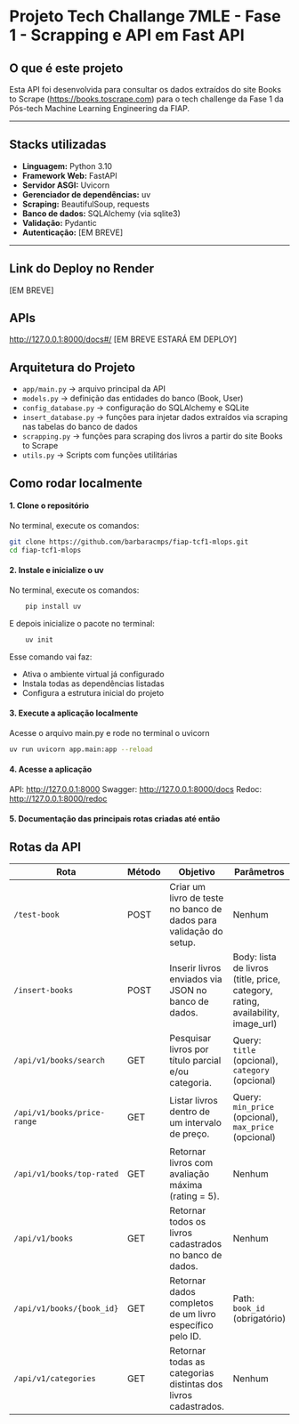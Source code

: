# Projeto Tech Challange 7MLE - Fase 1 - Scrapping e API em Fast API
## O que é este projeto

Esta API foi desenvolvida para consultar os dados extraídos do site Books to Scrape (https://books.toscrape.com) para o tech challenge da Fase 1 da Pós-tech Machine Learning Engineering da FIAP.

---

## Stacks utilizadas

- **Linguagem:** Python 3.10
- **Framework Web:**  FastAPI
- **Servidor ASGI:** Uvicorn
- **Gerenciador de dependências:**  uv
- **Scraping:**  BeautifulSoup, requests
- **Banco de dados:**  SQLAlchemy (via sqlite3)
- **Validação:**  Pydantic
- **Autenticação:**  [EM BREVE]
---
## Link do Deploy no Render

[EM BREVE]

## APIs
http://127.0.0.1:8000/docs#/ [EM BREVE ESTARÁ EM DEPLOY]

## Arquitetura do Projeto

- `app/main.py` → arquivo principal da API
- `models.py` → definição das entidades do banco (Book, User)
- `config_database.py` → configuração do SQLAlchemy e SQLite
- `insert_database.py` → funções para injetar dados extraídos via scraping nas tabelas do banco de dados
- `scrapping.py` → funções para scraping dos livros a partir do site Books to Scrape
- `utils.py` → Scripts com funções utilitárias

## Como rodar localmente

#### 1. Clone o repositório
No terminal, execute os comandos:
```bash
git clone https://github.com/barbaracmps/fiap-tcf1-mlops.git
cd fiap-tcf1-mlops
```

#### 2. Instale e inicialize o uv
No terminal, execute os comandos:
```bash
    pip install uv
```
E depois inicialize o pacote no terminal:
```bash
    uv init
```
Esse comando vai faz:
- Ativa o ambiente virtual já configurado
- Instala todas as dependências listadas
- Configura a estrutura inicial do projeto

#### 3. Execute a aplicação localmente
Acesse o arquivo main.py e rode no terminal o uvicorn
```bash
uv run uvicorn app.main:app --reload
```

#### 4. Acesse a aplicação
API: http://127.0.0.1:8000
Swagger: http://127.0.0.1:8000/docs
Redoc: http://127.0.0.1:8000/redoc

#### 5. Documentação das principais rotas criadas até então

## Rotas da API

| Rota | Método | Objetivo | Parâmetros | Notas |
|------|--------|----------|------------|-------|
| `/test-book` | POST | Criar um livro de teste no banco de dados para validação do setup. | Nenhum | Cria automaticamente um livro fixo para testes. |
| `/insert-books` | POST | Inserir livros enviados via JSON no banco de dados. | Body: lista de livros (title, price, category, rating, availability, image_url) | Valida os dados; retorna quantidade de livros processados e falhas. |
| `/api/v1/books/search` | GET | Pesquisar livros por título parcial e/ou categoria. | Query: `title` (opcional), `category` (opcional) | Pelo menos um parâmetro deve ser informado. |
| `/api/v1/books/price-range` | GET | Listar livros dentro de um intervalo de preço. | Query: `min_price` (opcional), `max_price` (opcional) | Retorna erro 400 se nenhum parâmetro for informado. |
| `/api/v1/books/top-rated` | GET | Retornar livros com avaliação máxima (rating = 5). | Nenhum | Filtra apenas livros com nota máxima. |
| `/api/v1/books` | GET | Retornar todos os livros cadastrados no banco de dados. | Nenhum | Lista completa do banco de dados. |
| `/api/v1/books/{book_id}` | GET | Retornar dados completos de um livro específico pelo ID. | Path: `book_id` (obrigatório) | Retorna erro 422 se o ID não existir. |
| `/api/v1/categories` | GET | Retornar todas as categorias distintas dos livros cadastrados. | Nenhum | Lista apenas categorias únicas. |
